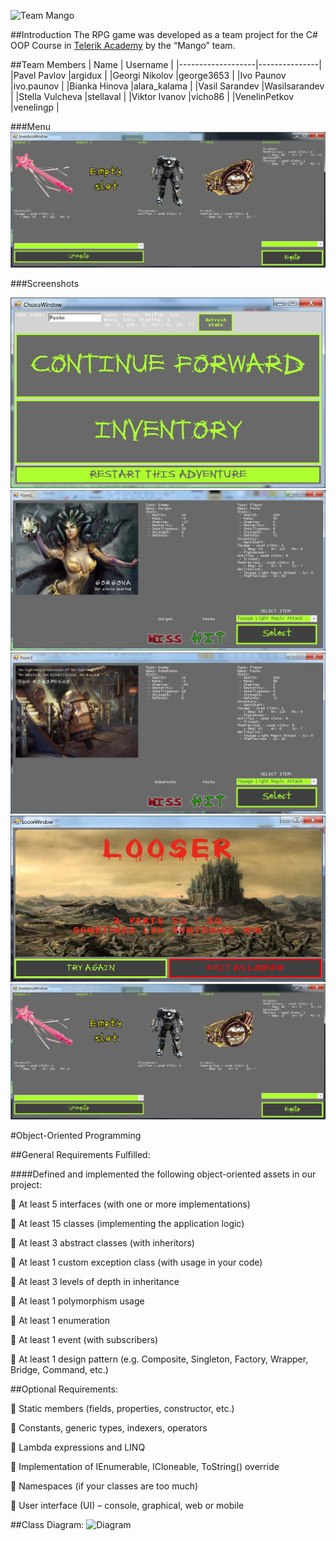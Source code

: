![Team Mango](http://puu.sh/h4Qa2/9267fcef08.gif)

##Introduction
The RPG game was developed as a team project for the C# OOP Course in [Telerik Academy](http://telerikacademy.com/) by the “Mango” team.

##Team Members
| Name              | Username      |
|-------------------|---------------|
|Pavel Pavlov       |argidux        |
|Georgi Nikolov     |george3653     |
|Ivo Paunov         |ivo.paunov     |
|Bianka Hinova      |alara_kalama   |
|Vasil Sarandev     |Wasilsarandev  |
|Stella Vulcheva    |stellaval      |
|Viktor Ivanov      |vicho86        |
|VenelinPetkov      |venelingp      |



###Menu
![Screenshot1](https://github.com/TeamMangoTA/RPGGame-V1.0/blob/master/rpg_Game_V1/Media/Screens/screen1.jpg?raw=true)


###Screenshots

![Screenshot1](https://github.com/TeamMangoTA/RPGGame-V1.0/blob/master/rpg_Game_V1/Media/Screens/Screen2.jpg?raw=true)
![Screenshot1](https://github.com/TeamMangoTA/RPGGame-V1.0/blob/master/rpg_Game_V1/Media/Screens/Screen3.jpg?raw=true)
![Screenshot1](https://github.com/TeamMangoTA/RPGGame-V1.0/blob/master/rpg_Game_V1/Media/Screens/Screen4.jpg?raw=true)
![Screenshot1](https://github.com/TeamMangoTA/RPGGame-V1.0/blob/master/rpg_Game_V1/Media/Screens/Screen5.jpg?raw=true)
![Screenshot1](https://github.com/TeamMangoTA/RPGGame-V1.0/blob/master/rpg_Game_V1/Media/Screens/Screen1.jpg?raw=true)


#Object-Oriented Programming

##General Requirements Fulfilled:

####Defined and implemented the following object-oriented assets in our project:

 At least 5 interfaces (with one or more implementations)

 At least 15 classes (implementing the application logic)

 At least 3 abstract classes (with inheritors)

 At least 1 custom exception class (with usage in your code)

 At least 3 levels of depth in inheritance

 At least 1 polymorphism usage

 At least 1 enumeration

 At least 1 event (with subscribers)

 At least 1 design pattern (e.g. Composite, Singleton, Factory, Wrapper, Bridge, Command, etc.)

##Optional Requirements:

 Static members (fields, properties, constructor, etc.)

 Constants, generic types, indexers, operators

 Lambda expressions and LINQ

 Implementation of IEnumerable<T>, ICloneable, ToString() override

 Namespaces (if your classes are too much)

 User interface (UI) – console, graphical, web or mobile

##Class Diagram:
![Diagram](http://puu.sh/h60Y4/114cdd95a1.png?raw=true)

